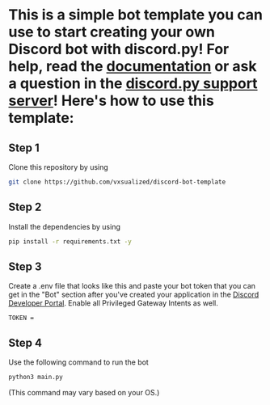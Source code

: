 # This is a simple bot template you can use to start creating your own Discord bot with discord.py! For help, read the [documentation](https://discordpy.readthedocs.io/) or ask a question in the [discord.py support server](https://discord.gg/dpy)! Here's how to use this template:

## Step 1
Clone this repository by using
```bash
git clone https://github.com/vxsualized/discord-bot-template
```

## Step 2
Install the dependencies by using
```bash
pip install -r requirements.txt -y
```

## Step 3
Create a .env file that looks like this and paste your bot token that you can get in the "Bot" section after you've created your application in the [Discord Developer Portal](https://discord.com/developers/applications). Enable all Privileged Gateway Intents as well.
```
TOKEN = 
```

## Step 4
Use the following command to run the bot
```bash
python3 main.py
```
(This command may vary based on your OS.)
